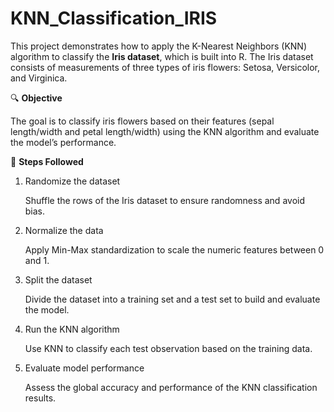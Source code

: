 # KNN_Classification_IRIS

This project demonstrates how to apply the K-Nearest Neighbors (KNN) algorithm to classify the **Iris dataset**, which is built into R. The Iris dataset consists of measurements of three types of iris flowers: Setosa, Versicolor, and Virginica.

🔍 **Objective**

The goal is to classify iris flowers based on their features (sepal length/width and petal length/width) using the KNN algorithm and evaluate the model’s performance.

📌 **Steps Followed**

1. Randomize the dataset

    Shuffle the rows of the Iris dataset to ensure randomness and avoid bias.

2. Normalize the data
   
    Apply Min-Max standardization to scale the numeric features between 0 and 1.

3. Split the dataset
   
    Divide the dataset into a training set and a test set to build and evaluate the model.

4. Run the KNN algorithm

    Use KNN to classify each test observation based on the training data.

5. Evaluate model performance
   
    Assess the global accuracy and performance of the KNN classification results.
